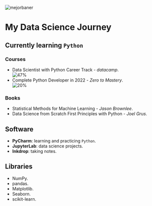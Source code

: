 ![mejorbaner](https://user-images.githubusercontent.com/106767807/171733402-2f997c5d-6137-41d4-9809-b92d11cbfc06.PNG)

# My Data Science Journey

## Currently learning `Python`

### Courses
* Data Scientist with Python Career Track - _datacamp_.  
![47%](https://progress-bar.dev/47) 
* Complete Python Developer in 2022 - _Zero to Mastery_.  
![20%](https://progress-bar.dev/20)

### Books
* Statistical Methods for Machine Learning - _Jason Brownlee_.
* Data Science from Scratch First Principles with Python - _Joel Grus_.

## Software
* **PyCharm**: learning and practicing `Python`.
* **JupyterLab**: data science projects.
* **Inkdrop**: taking notes.

## Libraries

* NumPy.
* pandas.
* Matplotlib.
* Seaborn.
* scikit-learn.




